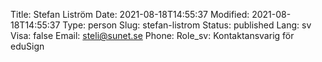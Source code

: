 Title: Stefan Liström
Date: 2021-08-18T14:55:37
Modified: 2021-08-18T14:55:37
Type: person
Slug: stefan-listrom
Status: published
Lang: sv
Visa: false
Email: steli@sunet.se
Phone: 
Role_sv: Kontaktansvarig för eduSign
